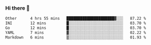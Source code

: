 ### Hi there 👋

<!--
**urzz/urzz** is a ✨ _special_ ✨ repository because its `README.md` (this file) appears on your GitHub profile.

Here are some ideas to get you started:

- 🔭 I’m currently working on ...
- 🌱 I’m currently learning ...
- 👯 I’m looking to collaborate on ...
- 🤔 I’m looking for help with ...
- 💬 Ask me about ...
- 📫 How to reach me: ...
- 😄 Pronouns: ...
- ⚡ Fun fact: ...
-->

<!--START_SECTION:waka-->

```txt
Other      4 hrs 55 mins   █████████████████████▓░░░   87.22 %
INI        12 mins         █░░░░░░░░░░░░░░░░░░░░░░░░   03.70 %
Go         12 mins         █░░░░░░░░░░░░░░░░░░░░░░░░   03.70 %
YAML       7 mins          ▓░░░░░░░░░░░░░░░░░░░░░░░░   02.22 %
Markdown   6 mins          ▒░░░░░░░░░░░░░░░░░░░░░░░░   01.93 %
```

<!--END_SECTION:waka-->
